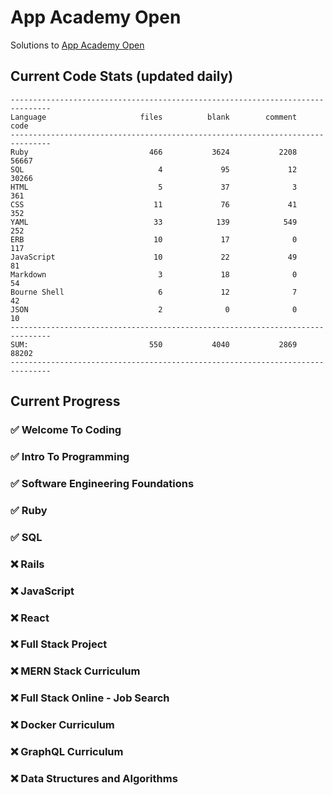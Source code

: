 # App Academy Open
Solutions to [App Academy Open](https://open.appacademy.io)

## Current Code Stats (updated daily)
```
-------------------------------------------------------------------------------
Language                     files          blank        comment           code
-------------------------------------------------------------------------------
Ruby                           466           3624           2208          56667
SQL                              4             95             12          30266
HTML                             5             37              3            361
CSS                             11             76             41            352
YAML                            33            139            549            252
ERB                             10             17              0            117
JavaScript                      10             22             49             81
Markdown                         3             18              0             54
Bourne Shell                     6             12              7             42
JSON                             2              0              0             10
-------------------------------------------------------------------------------
SUM:                           550           4040           2869          88202
-------------------------------------------------------------------------------
```

## Current Progress

### ✅ Welcome To Coding
### ✅ Intro To Programming
### ✅ Software Engineering Foundations
### ✅ Ruby
### ✅ SQL
### ❌ Rails
### ❌ JavaScript
### ❌ React
### ❌ Full Stack Project
### ❌ MERN Stack Curriculum
### ❌ Full Stack Online - Job Search
### ❌ Docker Curriculum
### ❌ GraphQL Curriculum
### ❌ Data Structures and Algorithms
